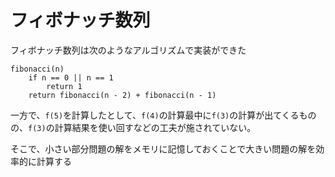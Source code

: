 # フィボナッチ数列

フィボナッチ数列は次のようなアルゴリズムで実装ができた

```
fibonacci(n)
    if n == 0 || n == 1
        return 1
    return fibonacci(n - 2) + fibonacci(n - 1)
```

一方で、`f(5)`を計算したとして、`f(4)`の計算最中に`f(3)`の計算が出てくるものの、`f(3)`の計算結果を使い回すなどの工夫が施されていない。

そこで、小さい部分問題の解をメモリに記憶しておくことで大きい問題の解を効率的に計算する
